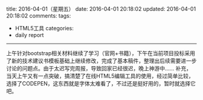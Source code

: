 title: 2016-04-01（星期五）
date: 2016-04-01 20:18:02
updated: 2016-04-01 20:18:02
comments: 
tags:
- HTML5工具
categories:
- daily report

---

上午针对bootstrap相关材料继续了学习（官网+书籍），下午在当前项目投标采用了新的技术建议书模板基础上继续修改，完成了基本稿件，整理出后续需要进一步讨论的问题点。由于太迟写完周报，导致回家已经很迟，晚上神游中......
补充，当天上午又有一点突破，搞清楚了在线HTML5编辑工具的使用，经过简单比较，选择了CODEPEN，这东西就是字体太难看了，不过还是挺好用的，暂时就选择它吧。